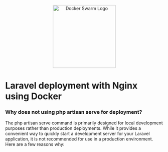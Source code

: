 <p align="center"><a href="https://laravel.com" target="_blank"><img src="https://cdn.hibit.dev/images/posts/2023/headers/laravel_containerization.png" width="200" alt="Docker Swarm Logo"></a></p>

# Laravel deployment with Nginx using Docker

### Why does not using php artisan serve for deployment?

The php artisan serve command is primarily designed for local development purposes rather than production deployments. While it provides a convenient way to quickly start a development server for your Laravel application, it is not recommended for use in a production environment. Here are a few reasons why:
